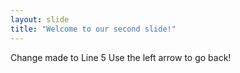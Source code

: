 ```yaml
---
layout: slide
title: "Welcome to our second slide!"
---
```

Change made to Line 5
Use the left arrow to go back!
